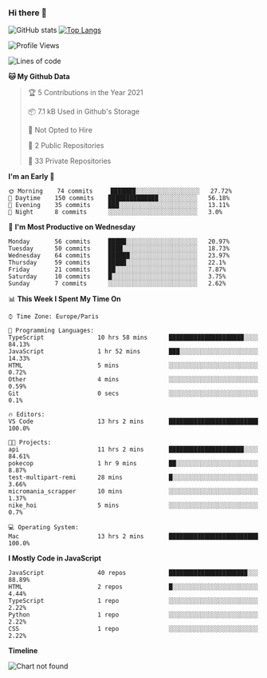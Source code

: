 ### Hi there 👋


![GitHub stats](https://github-readme-stats.vercel.app/api?username=remmmmmm&theme=dark&show_icons=true&count_private=true)
[![Top Langs](https://github-readme-stats.vercel.app/api/top-langs/?username=remmmmmm&layout=compact)](https://github.com/anuraghazra/github-readme-stats)



<!--START_SECTION:waka-->
![Profile Views](http://img.shields.io/badge/Profile%20Views-1-blue)

![Lines of code](https://img.shields.io/badge/From%20Hello%20World%20I%27ve%20Written-1.2%20million%20lines%20of%20code-blue)

**🐱 My Github Data** 

> 🏆 5 Contributions in the Year 2021
 > 
> 📦 7.1 kB Used in Github's Storage 
 > 
> 🚫 Not Opted to Hire
 > 
> 📜 2 Public Repositories 
 > 
> 🔑 33 Private Repositories  
 > 
**I'm an Early 🐤** 

```text
🌞 Morning    74 commits     ███████░░░░░░░░░░░░░░░░░░   27.72% 
🌆 Daytime    150 commits    ██████████████░░░░░░░░░░░   56.18% 
🌃 Evening    35 commits     ███░░░░░░░░░░░░░░░░░░░░░░   13.11% 
🌙 Night      8 commits      ░░░░░░░░░░░░░░░░░░░░░░░░░   3.0%

```
📅 **I'm Most Productive on Wednesday** 

```text
Monday       56 commits     █████░░░░░░░░░░░░░░░░░░░░   20.97% 
Tuesday      50 commits     ████░░░░░░░░░░░░░░░░░░░░░   18.73% 
Wednesday    64 commits     ██████░░░░░░░░░░░░░░░░░░░   23.97% 
Thursday     59 commits     █████░░░░░░░░░░░░░░░░░░░░   22.1% 
Friday       21 commits     ██░░░░░░░░░░░░░░░░░░░░░░░   7.87% 
Saturday     10 commits     █░░░░░░░░░░░░░░░░░░░░░░░░   3.75% 
Sunday       7 commits      ░░░░░░░░░░░░░░░░░░░░░░░░░   2.62%

```


📊 **This Week I Spent My Time On** 

```text
⌚︎ Time Zone: Europe/Paris

💬 Programming Languages: 
TypeScript               10 hrs 58 mins      █████████████████████░░░░   84.13% 
JavaScript               1 hr 52 mins        ███░░░░░░░░░░░░░░░░░░░░░░   14.33% 
HTML                     5 mins              ░░░░░░░░░░░░░░░░░░░░░░░░░   0.72% 
Other                    4 mins              ░░░░░░░░░░░░░░░░░░░░░░░░░   0.59% 
Git                      0 secs              ░░░░░░░░░░░░░░░░░░░░░░░░░   0.1%

🔥 Editors: 
VS Code                  13 hrs 2 mins       █████████████████████████   100.0%

🐱‍💻 Projects: 
api                      11 hrs 2 mins       █████████████████████░░░░   84.61% 
pokecop                  1 hr 9 mins         ██░░░░░░░░░░░░░░░░░░░░░░░   8.87% 
test-multipart-remi      28 mins             █░░░░░░░░░░░░░░░░░░░░░░░░   3.66% 
micromania_scrapper      10 mins             ░░░░░░░░░░░░░░░░░░░░░░░░░   1.37% 
nike_hoi                 5 mins              ░░░░░░░░░░░░░░░░░░░░░░░░░   0.7%

💻 Operating System: 
Mac                      13 hrs 2 mins       █████████████████████████   100.0%

```

**I Mostly Code in JavaScript** 

```text
JavaScript               40 repos            ██████████████████████░░░   88.89% 
HTML                     2 repos             █░░░░░░░░░░░░░░░░░░░░░░░░   4.44% 
TypeScript               1 repo              ░░░░░░░░░░░░░░░░░░░░░░░░░   2.22% 
Python                   1 repo              ░░░░░░░░░░░░░░░░░░░░░░░░░   2.22% 
CSS                      1 repo              ░░░░░░░░░░░░░░░░░░░░░░░░░   2.22%

```


**Timeline**

![Chart not found](https://raw.githubusercontent.com/remmmmmm/remmmmmm/main/charts/bar_graph.png) 


<!--END_SECTION:waka-->
